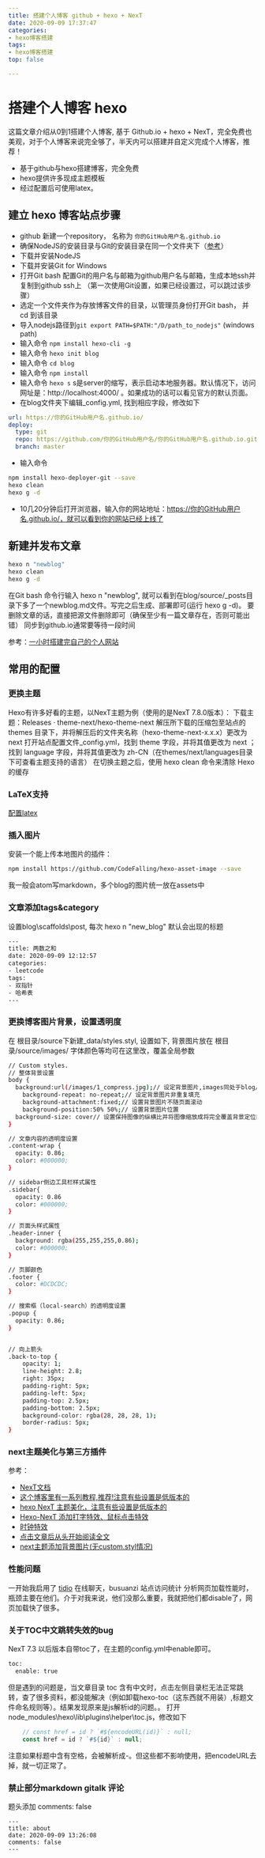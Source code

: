 ```yaml
---
title: 搭建个人博客 github + hexo + NexT
date: 2020-09-09 17:37:47
categories:
- hexo博客搭建
tags:
- hexo博客搭建
top: false

---
```


# 搭建个人博客 hexo

这篇文章介绍从0到1搭建个人博客, 基于 Github.io + hexo + NexT，完全免费也美观，对于个人博客来说完全够了，半天内可以搭建并自定义完成个人博客，推荐！
<!--more-->

- 基于github与hexo搭建博客，完全免费
- hexo提供许多现成主题模板
- 经过配置后可使用latex。

## 建立 hexo 博客站点步骤

- github 新建一个repository， 名称为 `你的GitHub用户名.github.io`
- 确保NodeJS的安装目录与Git的安装目录在同一个文件夹下（[参考](https://stackoverflow.com/questions/45513441/npm-command-not-found-in-windows-10)）
- 下载并安装NodeJS
- 下载并安装Git for Windows
- 打开Git bash 配置Git的用户名与邮箱为github用户名与邮箱，生成本地ssh并复制到github ssh上 （第一次使用Git设置，如果已经设置过，可以跳过该步骤）
- 选定一个文件夹作为存放博客文件的目录，以管理员身份打开Git bash， 并 cd 到该目录
- 导入nodejs路径到`git export PATH=$PATH:"/D/path_to_nodejs"` (windows path)
- 输入命令 `npm install hexo-cli -g`
- 输入命令 `hexo init blog`
- 输入命令 `cd blog`
- 输入命令 `npm install`
- 输入命令 `hexo s`
    s是server的缩写，表示启动本地服务器。默认情况下，访问网址是：http://localhost:4000/ 。如果成功的话可以看见官方的默认页面。
- 在blog文件夹下编辑_config.yml, 找到相应字段，修改如下

```yaml
url: https://你的GitHub用户名.github.io/
deploy:
  type: git
  repo: https://github.com/你的GitHub用户名/你的GitHub用户名.github.io.git
  branch: master
```

- 输入命令

```sh
npm install hexo-deployer-git --save
hexo clean
hexo g -d
```

- 10几20分钟后打开浏览器，输入你的网站地址：https://你的GitHub用户名.github.io/，就可以看到你的网站已经上线了

## 新建并发布文章

```sh
hexo n "newblog"
hexo clean
hexo g -d
```

在Git bash 命令行输入 hexo n "newblog", 就可以看到在blog/source/_posts目录下多了一个newblog.md文件。写完之后生成、部署即可(运行 hexo g -d)。
要删除文章的话，直接把源文件删除即可（确保至少有一篇文章存在，否则可能出错）
同步到github.io通常要等待一段时间

参考：[一小时搭建完自己的个人网站](https://zhuanlan.zhihu.com/p/78467553)

## 常用的配置

### 更换主题

Hexo有许多好看的主题，以NexT主题为例（使用的是NexT 7.8.0版本）：
下载主题：Releases · theme-next/hexo-theme-next
解压所下载的压缩包至站点的 themes 目录下，并将解压后的文件夹名称（hexo-theme-next-x.x.x）更改为 next
打开站点配置文件_config.yml，找到 theme 字段，并将其值更改为 next ；找到 language 字段，并将其值更改为 zh-CN（在themes/next/languages目录下可查看主题支持的语言）
在切换主题之后，使用 hexo clean 命令来清除 Hexo 的缓存

### LaTeX支持

[配置latex](https://theme-next.js.org/docs/third-party-services/math-equations.html)

### 插入图片

安装一个能上传本地图片的插件：

```sh
npm install https://github.com/CodeFalling/hexo-asset-image --save
```

我一般会atom写markdown，多个blog的图片统一放在assets中

### 文章添加tags&category

设置blog\scaffolds\post, 每次 hexo n "new_blog" 默认会出现的标题

```sh
---
title: 两数之和
date: 2020-09-09 12:12:57
categories:
- leetcode
tags:
- 双指针
- 哈希表
---
```

### 更换博客图片背景，设置透明度

在 根目录/source下新建_data/styles.styl, 设置如下,
背景图片放在 根目录/source/images/
字体颜色等均可在这里改，覆盖全局参数

```sh
// Custom styles.
// 整体背景设置
body {
  background:url(/images/1_compress.jpg);// 设定背景图片,images同处于blog/source文件夹下
 	background-repeat: no-repeat;// 设定背景图片非重复填充
    background-attachment:fixed;// 设置背景图片不随页面滚动
    background-position:50% 50%;// 设置背景图片位置
  background-size: cover// 设置保持图像的纵横比并将图像缩放成将完全覆盖背景定位区域的最小大小
}

// 文章内容的透明度设置
.content-wrap {
  opacity: 0.86;
  color: #000000;
}

// sidebar侧边工具栏样式属性
.sidebar{
  opacity: 0.86
  color: #000000;
}

// 页面头样式属性
.header-inner {
  background: rgba(255,255,255,0.86);
  color: #000000;
}

// 页脚颜色
.footer {
  color: #DCDCDC;
}

// 搜索框（local-search）的透明度设置
.popup {
  opacity: 0.86;
}


// 向上箭头
.back-to-top {
    opacity: 1;
    line-height: 2.8;
    right: 35px;
    padding-right: 5px;
    padding-left: 5px;
    padding-top: 2.5px;
    padding-bottom: 2.5px;
    background-color: rgba(28, 28, 28, 1);
    border-radius: 5px;
}
```

### next主题美化与第三方插件

参考：

- [NexT文档](https://theme-next.js.org/docs/)
- [这个博客里有一系列教程,推荐!注意有些设置是低版本的](https://tding.top/archives/42c38b10.html)
- [hexo NexT 主题美化，注意有些设置是低版本的](http://eternalzttz.com/hexo-next.html)
- [Hexo-NexT 添加打字特效、鼠标点击特效](https://tding.top/archives/58cff12b.html)
- [时钟特效](https://jrbcode.gitee.io/posts/c13e56cd.html)
- [点击文章后从头开始阅读全文](https://blog.csdn.net/weizhixiang/article/details/105112467)
- [next主题添加背景图片(无custom.styl情况)](https://blog.csdn.net/chrishly3/article/details/103992492)


### 性能问题

一开始我启用了 [tidio](https://www.tidio.com/panel/settings/live-chat/appearance) 在线聊天，busuanzi 站点访问统计
分析网页加载性能时，瓶颈主要在他们。介于对我来说，他们没那么重要，我就把他们都disable了，网页加载快了很多。

### 关于TOC中文跳转失效的bug

NexT 7.3 以后版本自带toc了，在主题的config.yml中enable即可。

```sh
toc:
  enable: true
```

但是遇到的问题是，当文章目录 toc 含有中文时，点击左侧目录栏无法正常跳转，查了很多资料，都没能解决（例如卸载hexo-toc（这东西就不用装）,标题文件命名规则等）。结果发现原来是js解析id的问题。。
打开node_modules\hexo\lib\plugins\helper\toc.js，修改如下

```js
    // const href = id ? `#${encodeURL(id)}` : null;
    const href = id ? `#${id}` : null;
```

注意如果标题中含有空格，会被解析成-。但这些都不影响使用，把encodeURL去掉，就一切正常了。

### 禁止部分markdown gitalk 评论

题头添加 comments: false

```
---
title: about
date: 2020-09-09 13:26:08
comments: false
---
```
